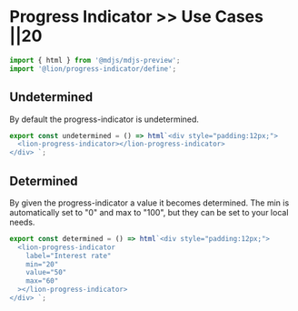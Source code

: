 # Progress Indicator >> Use Cases ||20

```js script
import { html } from '@mdjs/mdjs-preview';
import '@lion/progress-indicator/define';
```

## Undetermined

By default the progress-indicator is undetermined.

```js preview-story
export const undetermined = () => html`<div style="padding:12px;">
  <lion-progress-indicator></lion-progress-indicator>
</div> `;
```

## Determined

By given the progress-indicator a value it becomes determined.
The min is automatically set to "0" and max to "100", but they can be set to your local needs.

```js preview-story
export const determined = () => html`<div style="padding:12px;">
  <lion-progress-indicator
    label="Interest rate"
    min="20"
    value="50"
    max="60"
  ></lion-progress-indicator>
</div> `;
```
